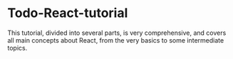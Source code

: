 # Todo-React-tutorial
This tutorial, divided into several parts, is very comprehensive, and covers all main concepts about React, from the very basics to some intermediate topics.
